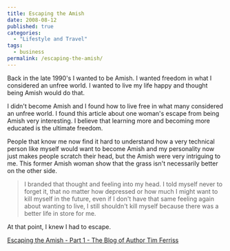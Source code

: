 ```yaml
---
title: Escaping the Amish
date: 2008-08-12
published: true
categories:
  - "Lifestyle and Travel"
tags:
  - business
permalink: /escaping-the-amish/
---
```

Back in the late 1990's I wanted to be Amish. I wanted freedom in what I considered an unfree world. I wanted to live my life happy and thought being Amish would do that.

I didn't become Amish and I found how to live free in what many considered an unfree world. I found this article about one woman's escape from being Amish very interesting. I believe that learning more and becoming more educated is the ultimate freedom.

People that know me now find it hard to understand how a very technical person like myself would want to become Amish and my personality now just makes people scratch their head, but the Amish were very intriguing to me. This former Amish woman show that the grass isn't necessarily better on the other side.
>I branded that thought and feeling into my head. I told myself never to forget it, that no matter how depressed or how much I might want to kill myself in the future, even if I don't have that same feeling again about wanting to live, I still shouldn't kill myself because there was a better life in store for me.

At that point, I knew I had to escape.

[Escaping the Amish - Part 1 - The Blog of Author Tim Ferriss](http://www.fourhourworkweek.com/blog/2008/07/15/escaping-the-amish-part-1/)